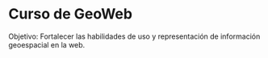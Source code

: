 # Curso de GeoWeb

Objetivo:
Fortalecer las habilidades de uso y representación de información geoespacial en la web.
